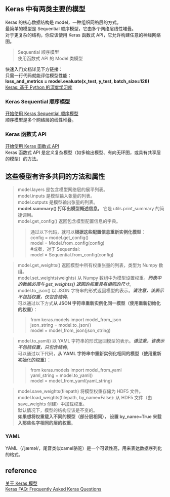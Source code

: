##  Keras 中有两类主要的模型
Keras 的核心数据结构是 model，一种组织网络层的方式。  
最简单的模型是 Sequential 顺序模型，它由多个网络层线性堆叠。  
对于更复杂的结构，你应该使用 Keras 函数式 API，它允许构建任意的神经网络图。
> Sequential 顺序模型   
使用函数式 API 的 Model 类模型

快速入门文档详见下方链接：  
只需一行代码就能评估模型性能：  
**loss_and_metrics = model.evaluate(x_test, y_test, batch_size=128)**  
[Keras: 基于 Python 的深度学习库](https://keras.io/zh/)

### Keras Sequential 顺序模型
[开始使用 Keras Sequential 顺序模型](https://keras.io/zh/getting-started/sequential-model-guide/)  
顺序模型是多个网络层的线性堆叠。


###  Keras 函数式 API
[开始使用 Keras 函数式 API](https://keras.io/zh/getting-started/functional-api-guide/)  
Keras 函数式 API 是定义复杂模型（如多输出模型、有向无环图，或具有共享层的模型）的方法。



## 这些模型有许多共同的方法和属性
> model.layers 是包含模型网络层的展平列表。  
model.inputs 是模型输入张量的列表。  
model.outputs 是模型输出张量的列表。  
**model.summary() 打印出模型概述信息。** 它是 utils.print_summary 的简捷调用。  
model.get_config() 返回包含模型配置信息的字典。  
>> 通过以下代码，就可以**根据这些配置信息重新实例化模型**：  
config = model.get_config()  
model = Model.from_config(config)   
#或者，对于 Sequential:  
model = Sequential.from_config(config)  

> model.get_weights() 返回模型中所有权重张量的列表，类型为 Numpy 数组。  
model.set_weights(weights) 从 Numpy 数组中为模型设置权重。***列表中的数组必须与 get_weights() 返回的权重具有相同的尺寸***。  
model.to_json() 以 JSON 字符串的形式返回模型的表示。***请注意，该表示不包括权重，仅包含结构***。  
可以通过以下方式**从 JSON 字符串重新实例化同一模型（使用重新初始化的权重）**：  
>> from keras.models import model_from_json  
json_string = model.to_json()  
model = model_from_json(json_string)  

> model.to_yaml() 以 YAML 字符串的形式返回模型的表示。***请注意，该表示不包括权重，只包含结构***。  
可以通过以下代码，**从 YAML 字符串中重新实例化相同的模型（使用重新初始化的权重）**：  
>> from keras.models import model_from_yaml  
yaml_string = model.to_yaml()  
model = model_from_yaml(yaml_string)  

> model.save_weights(filepath) 将模型权重存储为 HDF5 文件。  
model.load_weights(filepath, by_name=False): 从 HDF5 文件（由 save_weights 创建）中加载权重。  
默认情况下，模型的结构应该是不变的。   
**如果想将权重载入不同的模型（部分层相同）， 设置 by_name=True 来载入那些名字相同的层的权重**。

### YAML
YAML（/ˈjæməl/，尾音类似camel骆驼）是一个可读性高，用来表达数据序列化的格式。

## reference
[关于 Keras 模型](https://keras.io/zh/models/about-keras-models/)  
[Keras FAQ: Frequently Asked Keras Questions](https://keras.io/getting-started/faq/#how-can-i-install-hdf5-or-h5py-to-save-my-models-in-keras)  

